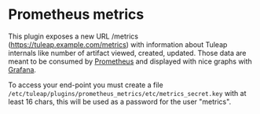 # Prometheus metrics

This plugin exposes a new URL /metrics (https://tuleap.example.com/metrics) with information about Tuleap internals
like number of artifact viewed, created, updated. Those data are meant to be consumed by [Prometheus](https://prometheus.io/)
and displayed with nice graphs with [Grafana](https://grafana.com/).

To access your end-point you must create a file `/etc/tuleap/plugins/prometheus_metrics/etc/metrics_secret.key` with
at least 16 chars, this will be used as a password for the user "metrics".

